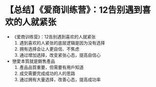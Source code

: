 # 【总结】《爱商训练营》：12告别遇到喜欢的人就紧张

-   《爱商训练营》：12告别遇到喜欢的人就紧张
    1.  遇到喜欢的人紧张的底层逻辑是因为没有选择
    2.  拥有选择会让人更自信、不焦虑
    3.  通过增加选择，改变紧张心态，提高自信心
-   戀愛本質就是銷售產品
    1.  產品品質重要，但需要有用戶知道
    2.  成交需要完成成功的人的思路
    3.  通过拥有大量选择，改善心态，提高成功率
